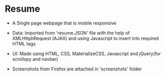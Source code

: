 # Resume

* A Single page webpage that is mobile responsive 
    
* Data: Imported from 'resume.JSON' file with the help of XMLHttphRequest (AJAX) and using Javascript to insert into required HTML tags

* UI: Made using HTML, CSS, MaterializeCSS, Javascript and jQuery(for scrollspy and navbar)

* Screenshots from Firefox are attached in 'screenshots' folder


    
          
